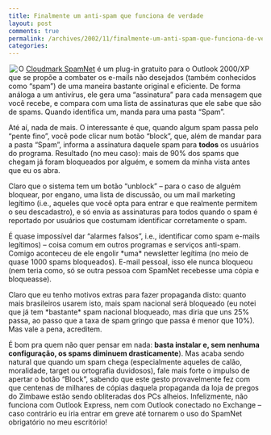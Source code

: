 ```yaml
---
title: Finalmente um anti-spam que funciona de verdade
layout: post
comments: true
permalink: /archives/2002/11/finalmente-um-anti-spam-que-funciona-de-verdade.html/
categories:
---
```

<img src='//chester.me/img/blig/spam\_monty\_python.gif' align="left" hspace=2>O <a href="http://www.cloudmark.com/products/spamnet/">Cloudmark SpamNet</a> é um plug-in gratuito para o Outlook 2000/XP que se propõe a combater os e-mails não desejados (também conhecidos como &#8220;spam&#8221;) de uma maneira bastante original e eficiente. De forma análoga a um antivírus, ele gera uma &#8220;assinatura&#8221; para cada mensagem que você recebe, e compara com uma lista de assinaturas que ele sabe que são de spams. Quando identifica um, manda para uma pasta &#8220;Spam&#8221;.

Até aí, nada de mais. O interessante é que, quando algum spam passa pelo &#8220;pente fino&#8221;, você pode clicar num botão &#8220;block&#8221;, que, além de mandar para a pasta &#8220;Spam&#8221;, informa a assinatura daquele spam para **todos** os usuários do programa. Resultado (no meu caso): mais de 90% dos spams que chegam já foram bloqueados por alguém, e somem da minha vista antes que eu os abra.

Claro que o sistema tem um botão &#8220;unblock&#8221; &#8211; para o caso de alguém bloquear, por engano, uma lista de discussão, ou um mail marketing legítimo (i.e., aqueles que você opta para entrar e que realmente permitem o seu descadastro), e só envia as assinaturas para todos quando o spam é reportado por usuários que costumam identificar corretamente o spam.

É quase impossível dar &#8220;alarmes falsos&#8221;, i.e., identificar como spam e-mails legítimos) &#8211; coisa comum em outros programas e serviços anti-spam. Comigo aconteceu de ele engolir \*uma\* newsletter legítima (no meio de quase 1000 spams bloqueados). E-mail pessoal, isso ele nunca bloqueou (nem teria como, só se outra pessoa com SpamNet recebesse uma cópia e bloqueasse).

Claro que eu tenho motivos extras para fazer propaganda disto: quanto mais brasileiros usarem isto, mais spam nacional será bloqueado (eu notei que já tem \*bastante\* spam nacional bloqueado, mas diria que uns 25% passa, ao passo que a taxa de spam gringo que passa é menor que 10%). Mas vale a pena, acreditem.

É bom pra quem não quer pensar em nada: **basta instalar e, sem nenhuma configuração, os spams diminuem drasticamente**). Mas acaba sendo natural que quando um spam chega (especialmente aqueles de calão, moralidade, target ou ortografia duvidosos), fale mais forte o impulso de apertar o botão &#8220;Block&#8221;, sabendo que este gesto provavelmente fez com que centenas de milhares de cópias daquela propaganda da loja de pregos do Zimbawe estão sendo obliteradas dos PCs alheios. Infelizmente, não funciona com Outlook Express, nem com Outlook conectado no Exchange &#8211; caso contrário eu iria entrar em greve até tornarem o uso do SpamNet obrigatório no meu escritório!
